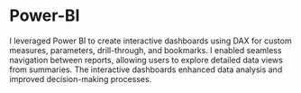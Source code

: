 # Power-BI
I leveraged Power BI to create interactive dashboards using DAX for custom measures, parameters, drill-through, and bookmarks. I enabled seamless navigation between reports, allowing users to explore detailed data views from summaries. The interactive dashboards enhanced data analysis and improved decision-making processes.
